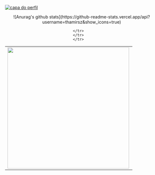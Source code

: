 <a href="https://ibb.co/QQZcDzW"><img src="https://i.ibb.co/PjRYD32/Thamires.png" alt="capa do perfil"  border="0" align="center"></a>



<center>
<table>
    <tr>
        <td><img width="400px" align="left" src="https://github-readme-stats.vercel.app/api/top-langs/?username=thamirsz&hide=html&layout=compact&theme=buefy" /></td>
        ![Anurag's github stats](https://github-readme-stats.vercel.app/api?username=thamirsz&show_icons=true)
        
    </tr>   
    </tr>   
    </tr>   
</table>
</center>  

